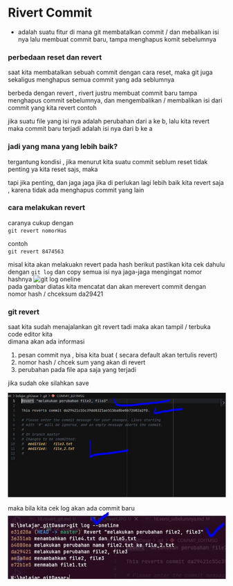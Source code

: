 # Rivert Commit

- adalah suatu fitur di mana git membatalkan commit / dan mebalikan isi nya lalu membuat commit baru, tampa menghapus komit sebelumnya

### perbedaan reset dan revert

saat kita membatalkan sebuah commit dengan cara reset, maka git juga sekaligus menghapus semua commit yang ada seblumnya

berbeda dengan revert , rivert justru membuat commit baru tampa menghapus commit sebelumnya, dan mengembalikan / membalikan isi dari commit yang kita revert
contoh 

jika suatu file yang isi nya adalah perubahan dari a ke b, lalu kita revert maka commit baru terjadi adalah isi nya dari b ke a


### jadi yang mana yang lebih baik?
tergantung kondisi , jika menurut kita suatu commit seblum reset tidak penting ya kita reset sajs, maka  

tapi jika penting, dan jaga jaga jika di perlukan lagi lebih baik kita revert saja , karena tidak ada menghapus commit yang lain


### cara melakukan revert

caranya cukup dengan  
`git revert nomorHas`  

contoh  
`git revert 8474563`  

misal kita akan melakuakn revert pada hash berikut 
pastikan kita cek dahulu dengan `git log` dan copy semua isi nya jaga-jaga mengingat nomor hashnya
![git log oneline](./foto/)  
pada gambar diatas kita mencatat dan akan merevert commit dengan nomor hash / chceksum da29421  


### git revert 
saat kita sudah menajalankan git revert tadi maka akan tampil / terbuka code editor kita  
dimana akan ada informasi  
1. pesan commit nya , bisa kita buat ( secara default akan tertulis revert)
2. nomor hash / chcek sum yang akan di revert
3. perubahan pada file apa saja yang terjadi

jika sudah oke silahkan save  

![git revert edit](./foto/git_revert.JPG)  

maka bila kita cek log akan ada commit baru  
![git log](./foto/git_log_setelah_revert.JPG)  